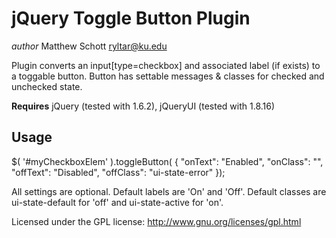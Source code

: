 jQuery Toggle Button Plugin
===========================

*author* Matthew Schott <ryltar@ku.edu>

Plugin converts an input[type=checkbox] and associated label (if exists) to a toggable button. Button has settable messages & classes for checked and unchecked state.

**Requires** jQuery (tested with 1.6.2), jQueryUI (tested with 1.8.16)

Usage
-----
$( '#myCheckboxElem' ).toggleButton( {
				"onText": "Enabled",
				"onClass": "",
				"offText": "Disabled",
				"offClass": "ui-state-error"
			});

All settings are optional. Default labels are 'On' and 'Off'. Default classes are ui-state-default for 'off' and ui-state-active for 'on'.

Licensed under the GPL license: http://www.gnu.org/licenses/gpl.html
